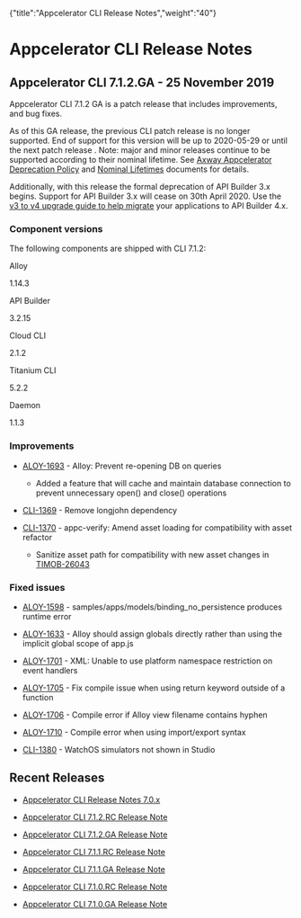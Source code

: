 {"title":"Appcelerator CLI Release Notes","weight":"40"} 

# Appcelerator CLI Release Notes

## Appcelerator CLI 7.1.2.GA - 25 November 2019

Appcelerator CLI 7.1.2 GA is a patch release that includes improvements, and bug fixes.

As of this GA release, the previous CLI patch release is no longer supported. End of support for this version will be up to 2020-05-29 or until the next patch release . Note: major and minor releases continue to be supported according to their nominal lifetime. See [Axway Appcelerator Deprecation Policy](/docs/appc/AMPLIFY_Appcelerator_Services_Overview/Axway_Appcelerator_Deprecation_Policy/) and [Nominal Lifetimes](/docs/appc/AMPLIFY_Appcelerator_Services_Overview/Axway_Appcelerator_Product_Lifecycle/#NominalLifetimes) documents for details.

Additionally, with this release the formal deprecation of API Builder 3.x begins. Support for API Builder 3.x will cease on 30th April 2020. Use the [v3 to v4 upgrade guide to help migrate](https://docs.axway.com/bundle/API_Builder_4x_allOS_en/page/api_builder_v3_to_v4_upgrade_guide.html) your applications to API Builder 4.x.

### Component versions

The following components are shipped with CLI 7.1.2:

Alloy

1.14.3

API Builder

3.2.15

Cloud CLI

2.1.2

Titanium CLI

5.2.2

Daemon

1.1.3

### Improvements

*   [ALOY-1693](https://jira.appcelerator.org/browse/ALOY-1693) \- Alloy: Prevent re-opening DB on queries
    
    *   Added a feature that will cache and maintain database connection to prevent unnecessary open() and close() operations
        
*   [CLI-1369](https://jira.appcelerator.org/browse/CLI-1369) - Remove longjohn dependency
    
*   [CLI-1370](https://jira.appcelerator.org/browse/CLI-1370) \- appc-verify: Amend asset loading for compatibility with asset refactor
    
    *   Sanitize asset path for compatibility with new asset changes in [TIMOB-26043](https://jira.appcelerator.org/browse/TIMOB-26043)
        

### Fixed issues

*   [ALOY-1598](https://jira.appcelerator.org/browse/ALOY-1598) \- samples/apps/models/binding\_no\_persistence produces runtime error
    
*   [ALOY-1633](https://jira.appcelerator.org/browse/ALOY-1633) \- Alloy should assign globals directly rather than using the implicit global scope of app.js
    
*   [ALOY-1701](https://jira.appcelerator.org/browse/ALOY-1701) \- XML: Unable to use platform namespace restriction on event handlers  
    
*   [ALOY-1705](https://jira.appcelerator.org/browse/ALOY-1705) \- Fix compile issue when using return keyword outside of a function  
    
*   [ALOY-1706](https://jira.appcelerator.org/browse/ALOY-1706) \- Compile error if Alloy view filename contains hyphen
    
*   [ALOY-1710](https://jira.appcelerator.org/browse/ALOY-1710) - Compile error when using import/export syntax  
    
*   [CLI-1380](https://jira.appcelerator.org/browse/CLI-1380) - WatchOS simulators not shown in Studio
    

## Recent Releases

*   [Appcelerator CLI Release Notes 7.0.x](/docs/appc/Appcelerator_CLI/Appcelerator_CLI_Release_Notes/Appcelerator_CLI_Release_Notes_7.x/Appcelerator_CLI_Release_Notes_7.0.x/)
    
*   [Appcelerator CLI 7.1.2.RC Release Note](/docs/appc/Appcelerator_CLI/Appcelerator_CLI_Release_Notes/Appcelerator_CLI_Release_Notes_7.x/Appcelerator_CLI_7.1.2.RC_Release_Note/)
    
*   [Appcelerator CLI 7.1.2.GA Release Note](https://wiki.appcelerator.org/display/guides2/Appcelerator+CLI+7.1.2.GA+Release+Note)
    
*   [Appcelerator CLI 7.1.1.RC Release Note](/docs/appc/Appcelerator_CLI/Appcelerator_CLI_Release_Notes/Appcelerator_CLI_Release_Notes_7.x/Appcelerator_CLI_7.1.1.RC_Release_Note/)
    
*   [Appcelerator CLI 7.1.1.GA Release Note](/docs/appc/Appcelerator_CLI/Appcelerator_CLI_Release_Notes/Appcelerator_CLI_Release_Notes_7.x/Appcelerator_CLI_7.1.1.GA_Release_Note/)
    
*   [Appcelerator CLI 7.1.0.RC Release Note](/docs/appc/Appcelerator_CLI/Appcelerator_CLI_Release_Notes/Appcelerator_CLI_Release_Notes_7.x/Appcelerator_CLI_7.1.0.RC_Release_Note/)
    
*   [Appcelerator CLI 7.1.0.GA Release Note](/docs/appc/Appcelerator_CLI/Appcelerator_CLI_Release_Notes/Appcelerator_CLI_Release_Notes_7.x/Appcelerator_CLI_7.1.0.GA_Release_Note/)